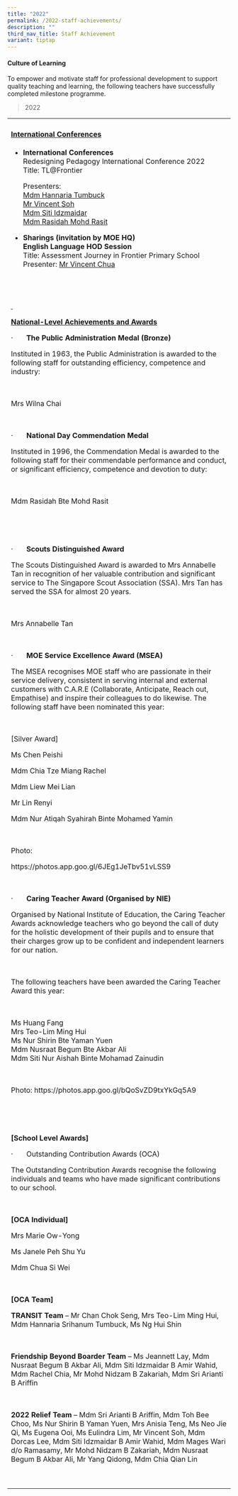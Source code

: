 ```yaml
---
title: "2022"
permalink: /2022-staff-achievements/
description: ""
third_nav_title: Staff Achievement
variant: tiptap
---
```

<h4><strong>Culture of Learning</strong></h4>
<p>To empower and motivate staff for professional development to support
quality teaching and learning, the following teachers have successfully
completed milestone programme.</p>
<p></p>
<blockquote>
<p>2022</p>
</blockquote>
<p></p>
<table style="minWidth: 25px">
<colgroup>
<col>
</colgroup>
<tbody>
<tr>
<td rowspan="1" colspan="1">
<h4><strong><u>International Conferences</u></strong></h4>
<ul data-tight="true" class="tight">
<li>
<p><strong>International Conferences</strong>
<br>Redesigning Pedagogy International Conference 2022
<br>Title: TL@Frontier</p>
<p>Presenters:
<br><u>Mdm Hannaria Tumbuck<br>Mr Vincent Soh<br>Mdm Siti Idzmaidar<br>Mdm Rasidah Mohd Rasit</u>
</p>
</li>
</ul>
<p></p>
<ul data-tight="true" class="tight">
<li>
<p><strong>Sharings (invitation by MOE HQ)</strong>
<br><strong>English Language HOD Session</strong>
<br>Title: Assessment Journey in Frontier Primary School
<br>Presenter: <u>Mr Vincent Chua</u>
</p>
</li>
</ul>
<p>&nbsp;</p>
</td>
</tr>
<tr>
<td rowspan="1" colspan="1">
<p><strong><u>&nbsp;</u></strong>
</p>
<p><strong><u>National-Level Achievements and Awards</u></strong>
</p>
<p>·&nbsp;&nbsp;&nbsp;&nbsp;&nbsp;&nbsp; <strong>The Public Administration Medal (Bronze)</strong>
</p>
<p>Instituted in 1963, the Public Administration is awarded to the following
staff for outstanding efficiency, competence and industry:</p>
<p>&nbsp;</p>
<p>Mrs Wilna Chai</p>
<p>&nbsp;</p>
<p>·&nbsp;&nbsp;&nbsp;&nbsp;&nbsp;&nbsp; <strong>National Day Commendation Medal</strong>
</p>
<p>Instituted in 1996, the Commendation Medal is awarded to the following
staff for their commendable performance and conduct, or significant efficiency,
competence and devotion to duty:</p>
<p>&nbsp;</p>
<p>Mdm Rasidah Bte Mohd Rasit</p>
<p><strong>&nbsp;&nbsp;&nbsp;&nbsp;&nbsp;&nbsp;</strong>
</p>
<p>&nbsp;&nbsp;&nbsp;&nbsp;&nbsp;&nbsp;&nbsp;</p>
<p>·&nbsp;&nbsp;&nbsp;&nbsp;&nbsp;&nbsp; <strong>Scouts Distinguished&nbsp;Award</strong>
</p>
<p>The Scouts Distinguished Award is awarded to Mrs Annabelle Tan in recognition
of her valuable contribution and significant service to The Singapore Scout
Association (SSA). Mrs Tan has served the SSA for almost 20 years.</p>
<p>&nbsp;</p>
<p>Mrs Annabelle Tan</p>
<p></p>
<p><strong>&nbsp;</strong>
</p>
<p>·&nbsp;&nbsp;&nbsp;&nbsp;&nbsp;&nbsp; <strong>MOE Service Excellence Award (MSEA)</strong>
</p>
<p>The MSEA recognises MOE staf​f who are​​ passionate in their service delivery,
consistent in serving internal and external customers with C.A.R.E (Collaborate,
Anticipate, Reach out, Empathise) and inspire their colleagues to do likewise.
The following staff have been nominated this year:</p>
<p>&nbsp;</p>
<p>[Silver Award]</p>
<p>Ms Chen Peishi</p>
<p>Mdm Chia Tze Miang Rachel</p>
<p>Mdm Liew Mei Lian</p>
<p>Mr Lin Renyi</p>
<p>Mdm Nur Atiqah Syahirah Binte Mohamed Yamin</p>
<p>&nbsp;</p>
<p>Photo:</p>
<p><a rel="noopener noreferrer nofollow" target="_blank">https://photos.app.goo.gl/6JEg1JeTbv51vLSS9</a>
</p>
<p>&nbsp;</p>
<p>·&nbsp;&nbsp;&nbsp;&nbsp;&nbsp;&nbsp; <strong>Caring Teacher Award (Organised by NIE)</strong>
</p>
<p>Organised by National Institute of Education, the Caring Teacher Awards
acknowledge teachers who go beyond the call of duty for the holistic development
of their pupils and to ensure that their charges grow up to be confident
and independent learners for our nation.</p>
<p>&nbsp;</p>
<p>The following teachers have been awarded the Caring Teacher Award this
year:</p>
<p>&nbsp;</p>
<p>Ms Huang Fang
<br>Mrs Teo-Lim Ming Hui
<br>Ms Nur Shirin Bte Yaman Yuen
<br>Mdm Nusraat Begum Bte Akbar Ali
<br>Mdm Siti Nur Aishah Binte Mohamad Zainudin</p>
<p>&nbsp;</p>
<p>Photo: <a rel="noopener noreferrer nofollow" target="_blank">https://photos.app.goo.gl/bQoSvZD9txYkGq5A9</a>
</p>
<p>&nbsp;</p>
<p>&nbsp;</p>
<p><strong>[School Level Awards]</strong>
</p>
<p>·&nbsp;&nbsp;&nbsp;&nbsp;&nbsp;&nbsp; Outstanding Contribution Awards
(OCA)</p>
<p>The Outstanding Contribution Awards recognise the following individuals
and teams who have made significant contributions to our school.</p>
<p>&nbsp;</p>
<p><strong>[OCA Individual]</strong>
</p>
<p>Mrs Marie Ow-Yong</p>
<p>Ms Janele Peh Shu Yu</p>
<p>Mdm Chua Si Wei</p>
<p>&nbsp;</p>
<p><strong>[OCA Team]</strong>
</p>
<p><strong>TRANSIT Team</strong> – Mr Chan Chok Seng, Mrs Teo-Lim Ming Hui,
Mdm Hannaria Srihanum Tumbuck, Ms Ng Hui Shin</p>
<p>&nbsp;</p>
<p><strong>Friendship Beyond Boarder Team</strong> – Ms Jeannett Lay, Mdm
Nusraat Begum B Akbar Ali, Mdm Siti Idzmaidar B Amir Wahid, Mdm Rachel
Chia, Mr Mohd Nidzam B Zakariah, Mdm Sri Arianti B Ariffin</p>
<p>&nbsp;</p>
<p><strong>2022 Relief Team</strong> – Mdm Sri Arianti B Ariffin, Mdm Toh
Bee Choo, Ms Nur Shirin B Yaman Yuen, Mrs Anisia Teng, Ms Neo Jie Qi, Ms
Eugena Ooi, Ms Eulindra Lim, Mr Vincent Soh, Mdm Dorcas Lee, Mdm Siti Idzmaidar
B Amir Wahid, Mdm Mages Wari d/o Ramasamy, Mr Mohd Nidzam B Zakariah, Mdm
Nusraat Begum B Akbar Ali, Mr Yang Qidong, Mdm Chia Qian Lin</p>
<p>&nbsp;</p>
</td>
</tr>
</tbody>
</table>
<p></p>